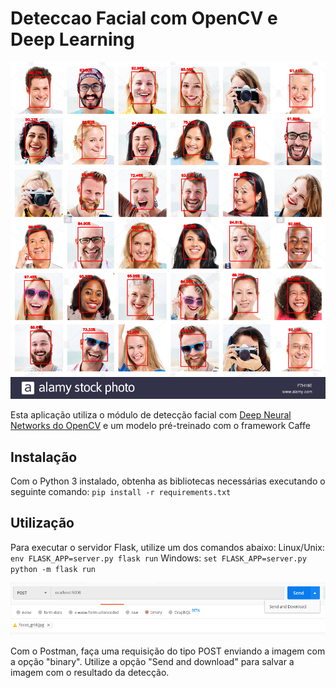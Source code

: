 # Deteccao Facial com OpenCV e Deep Learning

![alt text](./docs/example.png)

Esta aplicação utiliza o módulo de detecção facial com [Deep Neural Networks do OpenCV](https://github.com/opencv/opencv/tree/master/samples/dnn/face_detector) e um modelo pré-treinado com o framework Caffe

## Instalação
Com o Python 3 instalado, obtenha as bibliotecas necessárias executando o seguinte comando:
`pip install -r requirements.txt` 

## Utilização
Para executar o servidor Flask, utilize um dos comandos abaixo:
Linux/Unix:
`env FLASK_APP=server.py flask run`
Windows:
`set FLASK_APP=server.py python -m flask run`

![alt text](./docs/request_options.png "Opções da requisição")

Com o Postman, faça uma requisição do tipo POST enviando a imagem com a opção "binary".
Utilize a opção "Send and download" para salvar a imagem com o resultado da detecção.